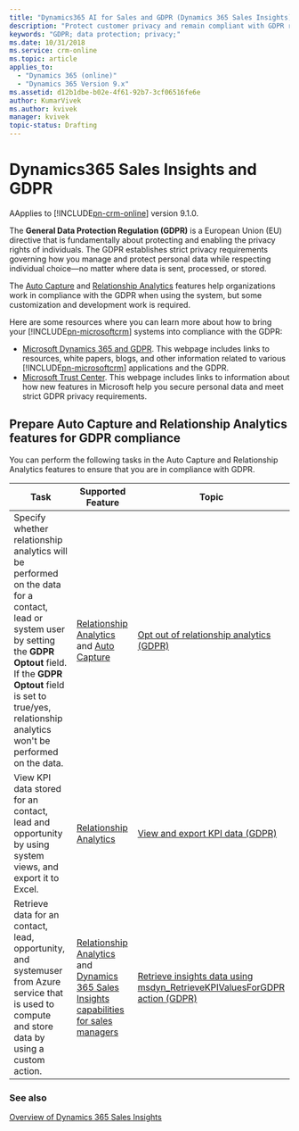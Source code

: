 ```yaml
---
title: "Dynamics365 AI for Sales and GDPR (Dynamics 365 Sales Insights) | Microsoft Docs  "
description: "Protect customer privacy and remain compliant with GDPR regulations when using Dynamics365 AI for Sales"
keywords: "GDPR; data protection; privacy;"
ms.date: 10/31/2018
ms.service: crm-online
ms.topic: article
applies_to:
  - "Dynamics 365 (online)"
  - "Dynamics 365 Version 9.x"
ms.assetid: d12b1dbe-b02e-4f61-92b7-3cf06516fe6e
author: KumarVivek
ms.author: kvivek
manager: kvivek
topic-status: Drafting
---
```


# Dynamics365 Sales Insights and GDPR

AApplies to [!INCLUDE[pn-crm-online](../includes/pn-crm-online.md)] version 9.1.0.

The **General Data Protection Regulation (GDPR)** is a European Union (EU) directive that is fundamentally about protecting and enabling the privacy rights of individuals. The GDPR establishes strict privacy requirements governing how you manage and protect personal data while respecting individual choice—no matter where data is sent, processed, or stored.

The [Auto Capture](/dynamics365/customer-engagement/sales-enterprise/auto-capture) and [Relationship Analytics](relationship-analytics.md) features help organizations work in compliance with the GDPR when using the system, but some customization and development work is required.

Here are some resources where you can learn more about how to bring your [!INCLUDE[pn-microsoftcrm](../includes/pn-dynamics-365.md)] systems into compliance with the GDPR:

- [Microsoft Dynamics 365 and GDPR](https://docs.microsoft.com/dynamics365/get-started/gdpr/index). This webpage includes links to resources, white papers, blogs, and other information related to various [!INCLUDE[pn-microsoftcrm](../includes/pn-dynamics-365.md)] applications and the GDPR.
- [Microsoft Trust Center](https://www.microsoft.com/trustcenter). This webpage includes links to information about how new features in Microsoft help you secure personal data and meet strict GDPR privacy requirements.

## Prepare Auto Capture and Relationship Analytics features for GDPR compliance

You can perform the following tasks in the Auto Capture and Relationship Analytics features to ensure that you are in compliance with GDPR.

|Task|Supported Feature|Topic|
|--|--|--|
|Specify whether relationship analytics will be performed on the data for a contact, lead or system user by setting the **GDPR Optout** field. If the **GDPR Optout** field is set to true/yes, relationship analytics won't be performed on the data.|[Relationship Analytics](relationship-analytics.md) and [Auto Capture](/dynamics365/customer-engagement/sales-enterprise/auto-capture)|[Opt out of relationship analytics (GDPR)](optout-relationship-analytics-gdpr.md)|
|View KPI data stored for an contact, lead and opportunity by using system views, and export it to Excel.|[Relationship Analytics](relationship-analytics.md)|[View and export KPI data (GDPR)](view-export-KPI-data-gdpr.md)|
|Retrieve data for an contact, lead, opportunity, and systemuser from Azure service that is used to compute and store data by using a custom action.|[Relationship Analytics](relationship-analytics.md) and [Dynamics 365 Sales Insights capabilities for sales managers](../sales/dynamics365-ai-sales-app.md)|[Retrieve insights data using msdyn_RetrieveKPIValuesForGDPR action (GDPR)](retrieve-insights-data-msdyn-RetrieveTypeValuesFromDCI.md)  |

### See also

[Overview of Dynamics 365 Sales Insights](overview.md)  
